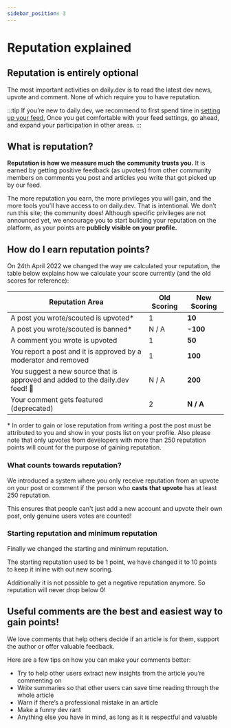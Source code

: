 ```yaml
---
sidebar_position: 3
---
```

# Reputation explained

## Reputation is entirely optional

The most important activities on daily.dev is to read the latest dev news, upvote and comment. None of which require you to have reputation. 

:::tip
If you’re new to daily.dev, we recommend to first spend time in [setting up your feed.](../setting-up-your-feed/filtering-content-feed.md) Once you get comfortable with your feed settings, go ahead, and expand your participation in other areas. 
:::

## What is reputation?

**Reputation is how we measure much the community trusts you.** It is earned by getting positive feedback (as upvotes) from other community members on comments you post and articles you write that got picked up by our feed. 

The more reputation you earn, the more privileges you will gain, and the more tools you'll have access to on daily.dev. That is intentional. We don’t run this site; the community does! Although specific privileges are not announced yet, we encourage you to start building your reputation on the platform, as your points are **publicly visible on your profile.** 

## How do I earn reputation points?
On 24th April 2022 we changed the way we calculated your reputation, the table below explains how we calculate your score currently (and the old scores for reference):

| Reputation Area | Old Scoring | **New Scoring** |
| --- | --- | --- |
| A post you wrote/scouted is upvoted* | 1 | **10** |
| A post you wrote/scouted is banned* | N / A | **-100** |
| A comment you wrote is upvoted | 1 | **50** |
| You report a post and it is approved by a moderator and removed | 1 | **100** |
| You suggest a new source that is approved and added to the daily.dev feed! 🎉 | N / A | **200** |
| Your comment gets featured (deprecated) | 2 | **N / A** |

 \* In order to gain or lose reputation from writing a post the post must be attributed to you and show in your posts list on your profile. Also please note that only upvotes from developers with more than 250 reputation points will count for the purpose of gaining reputation.  

### What counts towards reputation?
We introduced a system where you only receive reputation from an upvote on your post or comment if the person who **casts that upvote** has at least 250 reputation. 

This ensures that people can't just add a new account and upvote their own post, only genuine users votes are counted!

### Starting reputation and minimum reputation
Finally we changed the starting and minimum reputation.

The starting reputation used to be 1 point, we have changed it to 10 points to keep it inline with out new scoring.

Additionally it is not possible to get a negative reputation anymore. So reputation will never drop below 0!


## Useful comments are the best and easiest way to gain points!
We love comments that help others decide if an article is for them, support the author or offer valuable feedback.

Here are a few tips on how you can make your comments better:
* Try to help other users extract new insights from the article you’re commenting on
* Write summaries so that other users can save time reading through the whole article
* Warn if there’s a professional mistake in an article
* Make a funny dev rant
* Anything else you have in mind, as long as it is respectful and valuable